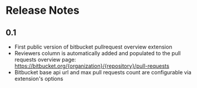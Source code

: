 # Release Notes

## 0.1
* First public version of bitbucket pullrequest overview extension
* Reviewers column is automatically added and populated to the pull requests overview page: https://bitbucket.org/{organization}/{repository}/pull-requests
* Bitbucket base api url and max pull requests count are configurable via extension's options 
 


